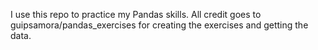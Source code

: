 I use this repo to practice my Pandas skills. All credit goes to guipsamora/pandas_exercises for creating the exercises and getting the data.
